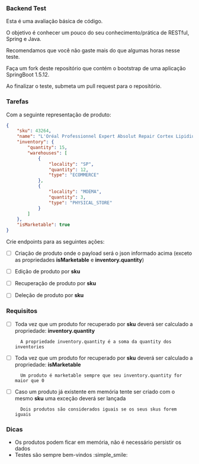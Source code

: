 ### Backend Test

Esta é uma avaliação básica de código.

O objetivo é conhecer um pouco do seu conhecimento/prática de RESTful, Spring e Java.

Recomendamos que você não gaste mais do que algumas horas nesse teste.

Faça um fork deste repositório que contém o bootstrap de uma aplicação SpringBoot 1.5.12. 

Ao finalizar o teste, submeta um pull request para o repositório.

### Tarefas

Com a seguinte representação de produto:

```json
{
    "sku": 43264,
    "name": "L'Oréal Professionnel Expert Absolut Repair Cortex Lipidium - Máscara de Reconstrução 500g",
    "inventory": {
        "quantity": 15,
        "warehouses": [
            {
                "locality": "SP",
                "quantity": 12,
                "type": "ECOMMERCE"
            },
            {
                "locality": "MOEMA",
                "quantity": 3,
                "type": "PHYSICAL_STORE"
            }
        ]
    },
    "isMarketable": true
}
```

Crie endpoints para as seguintes ações:

- [ ] Criação de produto onde o payload será o json informado acima (exceto as propriedades **isMarketable** e **inventory.quantity**)

- [ ] Edição de produto por **sku**

- [ ] Recuperação de produto por **sku**

- [ ] Deleção de produto por **sku**

### Requisitos


- [ ] Toda vez que um produto for recuperado por **sku** deverá ser calculado a propriedade: **inventory.quantity**
        
        A propriedade inventory.quantity é a soma da quantity dos inventories

- [ ] Toda vez que um produto for recuperado por **sku** deverá ser calculado a propriedade: **isMarketable**
        
        Um produto é marketable sempre que seu inventory.quantity for maior que 0
        
- [ ] Caso um produto já existente em memória tente ser criado com o mesmo **sku** uma exceção deverá ser lançada 
        
        Dois produtos são considerados iguais se os seus skus forem iguais
        
### Dicas

- Os produtos podem ficar em memória, não é necessário persistir os dados
- Testes são sempre bem-vindos :simple_smile:
